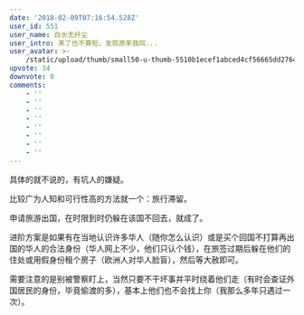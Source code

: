 ```yaml
---
date: '2018-02-09T07:16:54.528Z'
user_id: 551
user_name: 白水无纤尘
user_intro: 来了也不算短，发现原来我同...
user_avatar: >-
    /static/upload/thumb/small50-u-thumb-5510b1ecef1abced4cf56665dd276431cda38d3799a.png
upvote: 34
downvote: 0
comments:
    - ''
    - ''
    - ''
    - ''
    - ''
    - ''
    - ''
    - ''
---
```


具体的就不说的，有坑人的嫌疑。

比较广为人知和可行性高的方法就一个：旅行滞留。

申请旅游出国，在时限到时仍躲在该国不回去，就成了。

进阶方案是如果有在当地认识许多华人（随你怎么认识）或是买个回国不打算再出国的华人的合法身份（华人网上不少，他们只认个钱），在旅签过期后躲在他们的住处或用假身份租个房子（欧洲人对华人脸盲），然后等大赦即可。

需要注意的是别被警察盯上，当然只要不干坏事并平时绕着他们走（有时会查证外国居民的身份，毕竟偷渡的多），基本上他们也不会找上你（我那么多年只遇过一次）。
